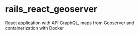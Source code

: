 # rails_react_geoserver
React application with API GraphQL, maps from Geoserver and containerization with Docker
